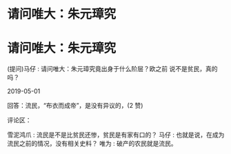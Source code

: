 # 请问唯大：朱元璋究

# 请问唯大：朱元璋究

(提问)马仔 : 请问唯大：朱元璋究竟出身于什么阶层？欧之前 说不是贫民，真的吗？

2019-05-01

回答：流民，“布衣而成帝”，是没有异议的，(2 赞)

评论区：

雪泥鸿爪 : 流民是不是比贫民还惨，贫民是有家有口的？ 马仔 : 也就是说，在成为流民之前的情况，没有相关史料？ 唯为 : 破产的农民就是流民。